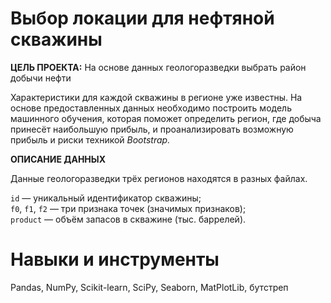 # Выбор локации для нефтяной скважины


**ЦЕЛЬ ПРОЕКТА:** На основе данных геологоразведки выбрать район добычи нефти

Характеристики для каждой скважины в регионе уже известны. На основе предоставленных данных необходимо построить модель машинного обучения, которая поможет определить регион, где добыча принесёт наибольшую прибыль, и проанализировать возможную прибыль и риски техникой *Bootstrap.*

**ОПИСАНИЕ ДАННЫХ**  

Данные геологоразведки трёх регионов находятся в разных файлах.  

`id` — уникальный идентификатор скважины;  
`f0`, `f1`, `f2` — три признака точек (значимых признаков);  
`product` — объём запасов в скважине (тыс. баррелей).

# Навыки и инструменты


 Pandas, NumPy, Scikit-learn, SciPy, Seaborn, MatPlotLib, бутстреп
